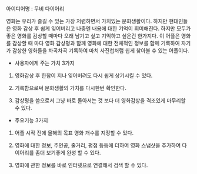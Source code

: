 ﻿아이디어명 : 무비 다이어리

 

영화는 우리가 즐길 수 있는 가장 저렴하면서 가치있는 문화생활이다. 하지만 현대인들은 영화 감상 후 쉽게 잊어버리고 나중엔 내용에 대한 기억이 희미해진다. 하지만 모두가 좋은 영화를 감상할 때마다 오래 남기고 싶고 기억하고 싶은건 한가지다. 이 어플은 영화를 감상할 때 마다 영화 감상평과 함께 영화에 대한 전체적인 정보를 함께 기록하여 자기가 감상한 영화들을 차곡차곡 기록하여 마치 사진첩처럼 쉽게 찾아볼 수 있는 어플이다.

 

- 사용자에게 주는 가치 3가지

1. 영화감상 후 한참이 지나 잊어버려도 다시 쉽게 상기시킬 수 있다.

2. 기록함으로써 문화생활의 가치를 다시한번 확인한다.

3. 감상평을 씀으로서 그냥 바로 돌아서는 것 보다 더 영화감상을 격조있게 마무리할 수 있다.

 

- 주요기능 3가지

1. 어플 시작 전에 올해의 목표 영화 개수를 지정할 수 있다.

2. 영화에 대한 정보, 주인공, 줄거리, 평점 등등에 더하여 영화 스냅샷을 추가하여 다이어리를 좀더 보기좋게 완성 할 수 있다.

3. 영화에 관한 정보를 바로 인터넷으로 연결해서 검색 할 수 있다.
